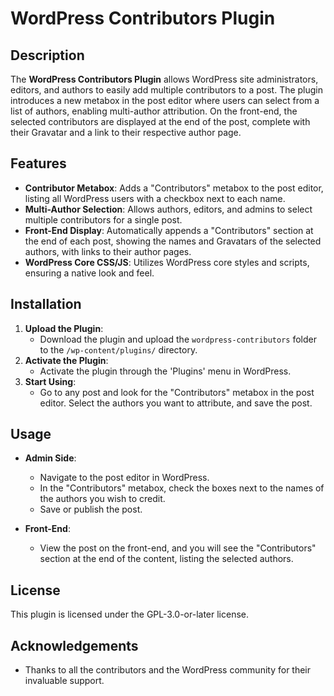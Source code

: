 # WordPress Contributors Plugin

## Description

The **WordPress Contributors Plugin** allows WordPress site administrators, editors, and authors to easily add multiple contributors to a post. The plugin introduces a new metabox in the post editor where users can select from a list of authors, enabling multi-author attribution. On the front-end, the selected contributors are displayed at the end of the post, complete with their Gravatar and a link to their respective author page.

## Features

- **Contributor Metabox**: Adds a "Contributors" metabox to the post editor, listing all WordPress users with a checkbox next to each name.
- **Multi-Author Selection**: Allows authors, editors, and admins to select multiple contributors for a single post.
- **Front-End Display**: Automatically appends a "Contributors" section at the end of each post, showing the names and Gravatars of the selected authors, with links to their author pages.
- **WordPress Core CSS/JS**: Utilizes WordPress core styles and scripts, ensuring a native look and feel.

## Installation

1. **Upload the Plugin**:
    - Download the plugin and upload the `wordpress-contributors` folder to the `/wp-content/plugins/` directory.
2. **Activate the Plugin**:
    - Activate the plugin through the 'Plugins' menu in WordPress.
3. **Start Using**:
    - Go to any post and look for the "Contributors" metabox in the post editor. Select the authors you want to attribute, and save the post.

## Usage

- **Admin Side**:
  - Navigate to the post editor in WordPress.
  - In the "Contributors" metabox, check the boxes next to the names of the authors you wish to credit.
  - Save or publish the post.
  
- **Front-End**:
  - View the post on the front-end, and you will see the "Contributors" section at the end of the content, listing the selected authors.


## License

This plugin is licensed under the GPL-3.0-or-later license.

## Acknowledgements

- Thanks to all the contributors and the WordPress community for their invaluable support.
